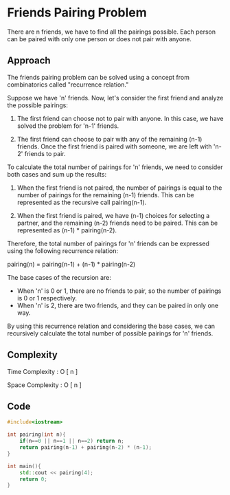 
# Friends Pairing Problem

There are n friends, we have to find all the pairings possible. Each person can be paired with only one person or does not pair with anyone.

## Approach

The friends pairing problem can be solved using a concept from combinatorics called "recurrence relation." 

Suppose we have 'n' friends. Now, let's consider the first friend and analyze the possible pairings:

1. The first friend can choose not to pair with anyone. In this case, we have solved the problem for 'n-1' friends.

2. The first friend can choose to pair with any of the remaining (n-1) friends. Once the first friend is paired with someone, we are left with 'n-2' friends to pair.

To calculate the total number of pairings for 'n' friends, we need to consider both cases and sum up the results:

1. When the first friend is not paired, the number of pairings is equal to the number of pairings for the remaining (n-1) friends. This can be represented as the recursive call pairing(n-1).

2. When the first friend is paired, we have (n-1) choices for selecting a partner, and the remaining (n-2) friends need to be paired. This can be represented as (n-1) * pairing(n-2).

Therefore, the total number of pairings for 'n' friends can be expressed using the following recurrence relation:

pairing(n) = pairing(n-1) + (n-1) * pairing(n-2)

The base cases of the recursion are:
- When 'n' is 0 or 1, there are no friends to pair, so the number of pairings is 0 or 1 respectively.
- When 'n' is 2, there are two friends, and they can be paired in only one way.

By using this recurrence relation and considering the base cases, we can recursively calculate the total number of possible pairings for 'n' friends.

## Complexity

Time Complexity : O [ n ]

Space Complexity : O [ n ]

## Code

```cpp
#include<iostream>

int pairing(int n){
	if(n==0 || n==1 || n==2) return n;
	return pairing(n-1) + pairing(n-2) * (n-1);
}

int main(){
	std::cout << pairing(4);
	return 0;
}
```
